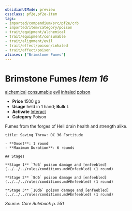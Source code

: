 ```yaml
---
obsidianUIMode: preview
cssclass: pf2e,pf2e-item
tags:
- imported/compendium/src/pf2e/crb
- imported/item/category/poison
- trait/equipment/alchemical
- trait/equipment/consumable
- trait/alignment/evil
- trait/effect/poison/inhaled
- trait/effect/poison
aliases: ["Brimstone Fumes"]
---
```

# Brimstone Fumes *Item 16*  
[alchemical](alchemical.md)  [consumable](consumable.md)  [evil](evil.md)  [inhaled](inhaled.md)  [poison](rules/traits/poison.md)  

- **Price** 1500 gp
- **Usage** held in 1 hand; **Bulk** L
- **Activate** [Interact](interact.md)
- **Category** Poison

Fumes from the forges of Hell drain health and strength alike.

```ad-inline-affliction
title: Saving Throw: DC 36 Fortitude

- **Onset**: 1 round
- **Maximum Duration**: 6 rounds

## Stages

**Stage 1** `7d6` poison damage and [enfeebled](../../../rules/conditions.md#Enfeebled) (1 round)

**Stage 2** `8d6` poison damage and [enfeebled](../../../rules/conditions.md#Enfeebled) (1 round)

**Stage 3** `10d6` poison damage and [enfeebled](../../../rules/conditions.md#Enfeebled) (1 round)
```

*Source: Core Rulebook p. 551*
